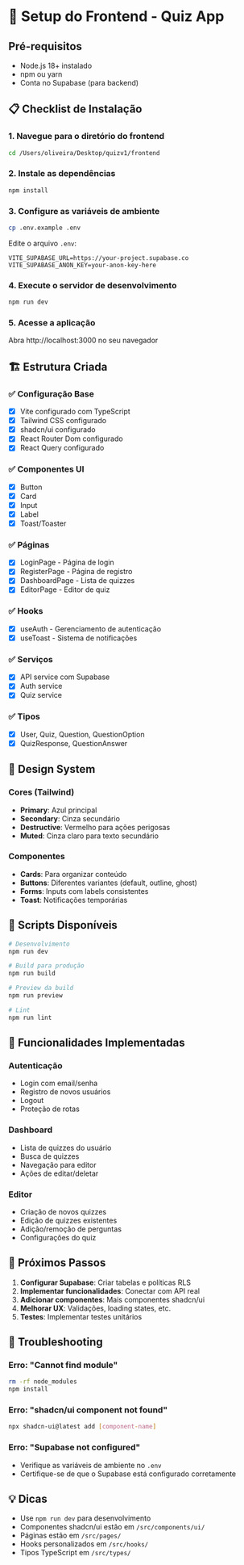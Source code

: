 # 🚀 Setup do Frontend - Quiz App

## Pré-requisitos

- Node.js 18+ instalado
- npm ou yarn
- Conta no Supabase (para backend)

## 📋 Checklist de Instalação

### 1. Navegue para o diretório do frontend
```bash
cd /Users/oliveira/Desktop/quizv1/frontend
```

### 2. Instale as dependências
```bash
npm install
```

### 3. Configure as variáveis de ambiente
```bash
cp .env.example .env
```

Edite o arquivo `.env`:
```env
VITE_SUPABASE_URL=https://your-project.supabase.co
VITE_SUPABASE_ANON_KEY=your-anon-key-here
```

### 4. Execute o servidor de desenvolvimento
```bash
npm run dev
```

### 5. Acesse a aplicação
Abra http://localhost:3000 no seu navegador

## 🏗️ Estrutura Criada

### ✅ Configuração Base
- [x] Vite configurado com TypeScript
- [x] Tailwind CSS configurado
- [x] shadcn/ui configurado
- [x] React Router Dom configurado
- [x] React Query configurado

### ✅ Componentes UI
- [x] Button
- [x] Card
- [x] Input
- [x] Label
- [x] Toast/Toaster

### ✅ Páginas
- [x] LoginPage - Página de login
- [x] RegisterPage - Página de registro
- [x] DashboardPage - Lista de quizzes
- [x] EditorPage - Editor de quiz

### ✅ Hooks
- [x] useAuth - Gerenciamento de autenticação
- [x] useToast - Sistema de notificações

### ✅ Serviços
- [x] API service com Supabase
- [x] Auth service
- [x] Quiz service

### ✅ Tipos
- [x] User, Quiz, Question, QuestionOption
- [x] QuizResponse, QuestionAnswer

## 🎨 Design System

### Cores (Tailwind)
- **Primary**: Azul principal
- **Secondary**: Cinza secundário
- **Destructive**: Vermelho para ações perigosas
- **Muted**: Cinza claro para texto secundário

### Componentes
- **Cards**: Para organizar conteúdo
- **Buttons**: Diferentes variantes (default, outline, ghost)
- **Forms**: Inputs com labels consistentes
- **Toast**: Notificações temporárias

## 🔧 Scripts Disponíveis

```bash
# Desenvolvimento
npm run dev

# Build para produção
npm run build

# Preview da build
npm run preview

# Lint
npm run lint
```

## 📱 Funcionalidades Implementadas

### Autenticação
- Login com email/senha
- Registro de novos usuários
- Logout
- Proteção de rotas

### Dashboard
- Lista de quizzes do usuário
- Busca de quizzes
- Navegação para editor
- Ações de editar/deletar

### Editor
- Criação de novos quizzes
- Edição de quizzes existentes
- Adição/remoção de perguntas
- Configurações do quiz

## 🚀 Próximos Passos

1. **Configurar Supabase**: Criar tabelas e políticas RLS
2. **Implementar funcionalidades**: Conectar com API real
3. **Adicionar componentes**: Mais componentes shadcn/ui
4. **Melhorar UX**: Validações, loading states, etc.
5. **Testes**: Implementar testes unitários

## 🐛 Troubleshooting

### Erro: "Cannot find module"
```bash
rm -rf node_modules
npm install
```

### Erro: "shadcn/ui component not found"
```bash
npx shadcn-ui@latest add [component-name]
```

### Erro: "Supabase not configured"
- Verifique as variáveis de ambiente no `.env`
- Certifique-se de que o Supabase está configurado corretamente

## 💡 Dicas

- Use `npm run dev` para desenvolvimento
- Componentes shadcn/ui estão em `/src/components/ui/`
- Páginas estão em `/src/pages/`
- Hooks personalizados em `/src/hooks/`
- Tipos TypeScript em `/src/types/`